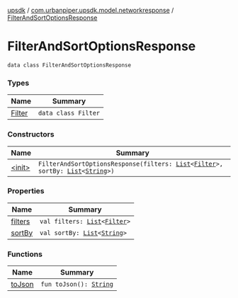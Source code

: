 [upsdk](../../index.md) / [com.urbanpiper.upsdk.model.networkresponse](../index.md) / [FilterAndSortOptionsResponse](./index.md)

# FilterAndSortOptionsResponse

`data class FilterAndSortOptionsResponse`

### Types

| Name | Summary |
|---|---|
| [Filter](-filter/index.md) | `data class Filter` |

### Constructors

| Name | Summary |
|---|---|
| [&lt;init&gt;](-init-.md) | `FilterAndSortOptionsResponse(filters: `[`List`](https://kotlinlang.org/api/latest/jvm/stdlib/kotlin.collections/-list/index.html)`<`[`Filter`](-filter/index.md)`>, sortBy: `[`List`](https://kotlinlang.org/api/latest/jvm/stdlib/kotlin.collections/-list/index.html)`<`[`String`](https://kotlinlang.org/api/latest/jvm/stdlib/kotlin/-string/index.html)`>)` |

### Properties

| Name | Summary |
|---|---|
| [filters](filters.md) | `val filters: `[`List`](https://kotlinlang.org/api/latest/jvm/stdlib/kotlin.collections/-list/index.html)`<`[`Filter`](-filter/index.md)`>` |
| [sortBy](sort-by.md) | `val sortBy: `[`List`](https://kotlinlang.org/api/latest/jvm/stdlib/kotlin.collections/-list/index.html)`<`[`String`](https://kotlinlang.org/api/latest/jvm/stdlib/kotlin/-string/index.html)`>` |

### Functions

| Name | Summary |
|---|---|
| [toJson](to-json.md) | `fun toJson(): `[`String`](https://kotlinlang.org/api/latest/jvm/stdlib/kotlin/-string/index.html) |
